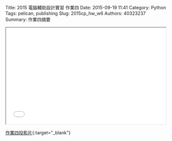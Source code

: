 Title: 2015 電腦輔助設計實習 作業四
Date: 2015-09-19 11:41
Category: Python
Tags: pelican, publishing
Slug: 2015cp_hw_w6
Authors: 40323237
Summary: 作業四摘要

<iframe src="simplest4.html" width="500" height="300"></iframe>

[作業四投影片](simplest4.html){:target="_blank"}

